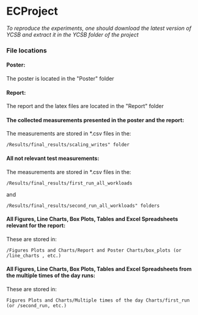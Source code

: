 # ECProject

*To reproduce the experiments, one should download the latest version of YCSB and extract it in the YCSB folder of the project*

### File locations

#### Poster:
The poster is located in the "Poster" folder

#### Report:
The report and the latex files are located in the "Report" folder

#### The collected measurements presented in the poster and the report:
The measurements are stored in *.csv files in the: 
````
/Results/final_results/scaling_writes" folder
````

#### All not relevant test measurements:
The measurements are stored in *.csv files in the: 
````
/Results/final_results/first_run_all_workloads
````
 and 
````
/Results/final_results/second_run_all_workloads" folders
````

#### All Figures, Line Charts, Box Plots, Tables and Excel Spreadsheets relevant for the report:
These are stored in:
````
/Figures Plots and Charts/Report and Poster Charts/box_plots (or /line_charts , etc.)
````

#### All Figures, Line Charts, Box Plots, Tables and Excel Spreadsheets from the multiple times of the day runs:

These are stored in: 
````
Figures Plots and Charts/Multiple times of the day Charts/first_run (or /second_run, etc.)
````
